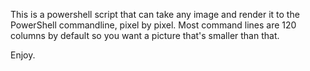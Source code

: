 This is a powershell script that can take any image and render it to the PowerShell commandline, pixel by pixel. Most command lines are 120 columns by default so you want a picture that's smaller than that.

Enjoy.
